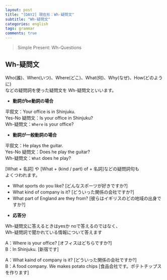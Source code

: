 ```yaml
---
layout: post
title: "[DAY2] 現在形：Wh-疑問文"
subtitle: "Wh-疑問文"
categories: english
tags: grammar
comments: true
---
```

> Simple Present: Wh-Questions

## Wh-疑問文

Who(誰)、When(いつ)、Where(どこ)、What(何)、Why(なぜ)、How(どのように)  
などの疑問詞を使った疑問文を Wh-疑問文といいます。  


* __動詞がbe動詞の場合__

平叙文：Your office is in Shinjuku.  
Yes-No 疑問文：Is your office in Shinjuku?  
Wh-疑問文：`Where` is your office?  


* __動詞が一般動詞の場合__

平叙文：He plays the guitar.  
Yes-No 疑問文：Does he play the guitar?  
Wh-疑問文：`What` does he play?  
  
[What + 名詞] や [What + (kind / part) of + 名詞]などの疑問詞句も  
よくつわれます。  
  
 - What sports do you like? [どんなスポーツが好きですか?]  
 - What kind of company is it? [どういった関係の会社ですか?]  
 - What part of England are they from? [彼らはイギリスのどの地域の出身ですか?]  


* __応答分__

Wh-疑問文に答えるときはyesか noで答えるのではなく、  
Wh-疑問詞で聞かれている情報について答えます  
  
A：Where is your office?  [オフィスはどちらですか?]  
B：In Shinjuku.  [新宿です]  
  
A：What kaind of company is it?  [どういった関係の会社ですか?]  
B：A food company. We makes potato chips  [食品会社です。ポテトチップスを作ります]  